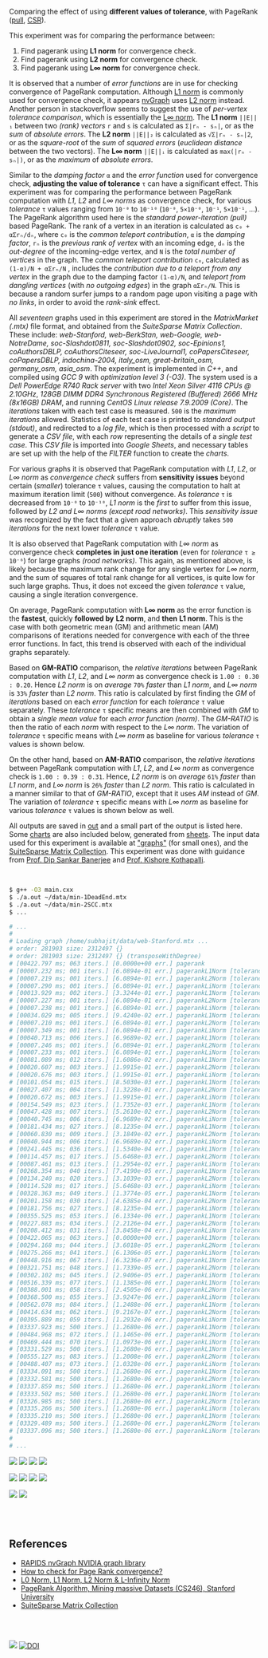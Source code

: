 Comparing the effect of using **different values of tolerance**,
with PageRank ([pull], [CSR]).

This experiment was for comparing the performance between:
1. Find pagerank using **L1 norm** for convergence check.
2. Find pagerank using **L2 norm** for convergence check.
3. Find pagerank using **L∞ norm** for convergence check.

It is observed that a number of *error functions* are in use for checking
convergence of PageRank computation. Although [L1 norm] is commonly used
for convergence check, it appears [nvGraph] uses [L2 norm] instead. Another
person in stackoverflow seems to suggest the use of *per-vertex tolerance*
*comparison*, which is essentially the [L∞ norm]. The **L1 norm** `||E||₁`
between two *(rank) vectors* `r` and `s` is calculated as `Σ|rₙ - sₙ|`, or
as the *sum* of *absolute errors*. The **L2 norm** `||E||₂` is calculated
as `√Σ|rₙ - sₙ|2`, or as the *square-root* of the *sum* of *squared errors*
(*euclidean distance* between the two vectors). The **L∞ norm** `||E||ᵢ`
is calculated as `max(|rₙ - sₙ|)`, or as the *maximum* of *absolute errors*.

Similar to the *damping factor* `α` and the *error function* used for
convergence check, **adjusting the value of tolerance** `τ` can have a
significant effect. This experiment was for comparing the performance
between PageRank computation with *L1, L2* and *L∞ norms* as convergence
check, for various *tolerance* `τ` values ranging from `10⁻⁰` to `10⁻¹⁰`
(`10⁻⁰`, `5×10⁻⁰`, `10⁻¹`, `5×10⁻¹`, ...). The PageRank algorithm used
here is the *standard power-iteration (pull)* based PageRank. The rank
of a vertex in an iteration is calculated as `c₀ + αΣrₙ/dₙ`, where `c₀`
is the *common teleport contribution*, `α` is the *damping factor*, `rₙ`
is the *previous rank of vertex* with an incoming edge, `dₙ` is the
*out-degree* of the incoming-edge vertex, and `N` is the *total number*
*of vertices* in the graph. The *common teleport contribution* `c₀`,
calculated as `(1-α)/N + αΣrₙ/N` , includes the *contribution due to a*
*teleport from any vertex* in the graph due to the damping factor `(1-α)/N`,
and *teleport from dangling vertices* (with *no outgoing edges*) in the
graph `αΣrₙ/N`. This is because a random surfer jumps to a random page
upon visiting a page with *no links*, in order to avoid the *rank-sink*
effect.

All *seventeen* graphs used in this experiment are stored in the
*MatrixMarket (.mtx)* file format, and obtained from the *SuiteSparse*
*Matrix Collection*. These include: *web-Stanford, web-BerkStan,*
*web-Google, web-NotreDame, soc-Slashdot0811, soc-Slashdot0902,*
*soc-Epinions1, coAuthorsDBLP, coAuthorsCiteseer, soc-LiveJournal1,*
*coPapersCiteseer, coPapersDBLP, indochina-2004, italy_osm,*
*great-britain_osm, germany_osm, asia_osm*. The experiment is implemented
in *C++*, and compiled using *GCC 9* with *optimization level 3 (-O3)*.
The system used is a *Dell PowerEdge R740 Rack server* with two *Intel*
*Xeon Silver 4116 CPUs @ 2.10GHz*, *128GB DIMM DDR4 Synchronous Registered*
*(Buffered) 2666 MHz (8x16GB) DRAM*, and running *CentOS Linux release*
*7.9.2009 (Core)*. The *iterations* taken with each test case is measured.
`500` is the *maximum iterations* allowed. Statistics of each test case is
printed to *standard output (stdout)*, and redirected to a *log file*,
which is then processed with a *script* to generate a *CSV file*, with
each *row* representing the details of a *single test case*. This
*CSV file* is imported into *Google Sheets*, and necessary tables are set
up with the help of the *FILTER* function to create the *charts*.

For various graphs it is observed that PageRank computation with *L1*, *L2*,
or *L∞ norm* as *convergence check* suffers from **sensitivity issues**
beyond certain (*smaller*) tolerance `τ` values, causing the computation to
halt at maximum iteration limit (`500`) without convergence. As *tolerance*
`τ` is decreased from `10⁻⁰` to `10⁻¹⁰`, *L1 norm* is the *first* to suffer
from this issue, followed by *L2 and L∞ norms (except road networks)*. This
*sensitivity issue* was recognized by the fact that a given approach *abruptly*
takes `500` *iterations* for the next lower *tolerance* `τ` value.

It is also observed that PageRank computation with *L∞ norm* as convergence
check **completes in just one iteration** (even for *tolerance* `τ ≥ 10⁻⁶`)
for large graphs *(road networks)*. This again, as mentioned above, is likely
because the maximum rank change for any single vertex for *L∞ norm*, and
the sum of squares of total rank change for all vertices, is quite low for
such large graphs. Thus, it does not exceed the given *tolerance* `τ` value,
causing a single iteration convergence.

On average, PageRank computation with **L∞ norm** as the error function is the
**fastest**, quickly **followed by** **L2 norm**, and **then** **L1 norm**. This
is the case with both geometric mean (GM) and arithmetic mean (AM) comparisons
of iterations needed for convergence with each of the three error functions. In
fact, this trend is observed with each of the individual graphs separately.

Based on **GM-RATIO** comparison, the *relative iterations* between
PageRank computation with *L1*, *L2*, and *L∞ norm* as convergence check
is `1.00 : 0.30 : 0.20`. Hence *L2 norm* is on *average* `70%` *faster*
than *L1 norm*, and *L∞ norm* is `33%` *faster* than *L2 norm*. This
ratio is calculated by first finding the *GM* of *iterations* based on
each *error function* for each *tolerance* `τ` value separately. These
*tolerance* `τ` specific means are then combined with *GM* to obtain a
*single mean value* for each *error function (norm)*. The *GM-RATIO* is
then the ratio of each *norm* with respect to the *L∞ norm*. The variation
of *tolerance* `τ` specific means with *L∞ norm* as baseline for various
*tolerance* `τ` values is shown below.

On the other hand, based on **AM-RATIO** comparison, the *relative*
*iterations* between PageRank computation with *L1*, *L2*, and *L∞ norm*
as convergence check is `1.00 : 0.39 : 0.31`. Hence, *L2 norm* is on
*average* `61%` *faster* than *L1 norm*, and *L∞ norm* is `26%` *faster*
than *L2 norm*. This ratio is calculated in a manner similar to that of
*GM-RATIO*, except that it uses *AM* instead of *GM*. The variation of
*tolerance* `τ` specific means with *L∞ norm* as baseline for various
*tolerance* `τ` values is shown below as well.

All outputs are saved in [out](out/) and a small part of the output is listed
here. Some [charts] are also included below, generated from [sheets]. The input
data used for this experiment is available at ["graphs"] (for small ones), and
the [SuiteSparse Matrix Collection]. This experiment was done with guidance
from [Prof. Dip Sankar Banerjee] and [Prof. Kishore Kothapalli].

<br>

```bash
$ g++ -O3 main.cxx
$ ./a.out ~/data/min-1DeadEnd.mtx
$ ./a.out ~/data/min-2SCC.mtx
$ ...

# ...
#
# Loading graph /home/subhajit/data/web-Stanford.mtx ...
# order: 281903 size: 2312497 {}
# order: 281903 size: 2312497 {} (transposeWithDegree)
# [00422.797 ms; 063 iters.] [0.0000e+00 err.] pagerank
# [00007.232 ms; 001 iters.] [6.0894e-01 err.] pagerankL1Norm [tolerance=1e+00]
# [00007.219 ms; 001 iters.] [6.0894e-01 err.] pagerankL2Norm [tolerance=1e+00]
# [00007.290 ms; 001 iters.] [6.0894e-01 err.] pagerankLiNorm [tolerance=1e+00]
# [00013.929 ms; 002 iters.] [3.3244e-01 err.] pagerankL1Norm [tolerance=5e-01]
# [00007.227 ms; 001 iters.] [6.0894e-01 err.] pagerankL2Norm [tolerance=5e-01]
# [00007.238 ms; 001 iters.] [6.0894e-01 err.] pagerankLiNorm [tolerance=5e-01]
# [00034.029 ms; 005 iters.] [9.4240e-02 err.] pagerankL1Norm [tolerance=1e-01]
# [00007.210 ms; 001 iters.] [6.0894e-01 err.] pagerankL2Norm [tolerance=1e-01]
# [00007.349 ms; 001 iters.] [6.0894e-01 err.] pagerankLiNorm [tolerance=1e-01]
# [00040.713 ms; 006 iters.] [6.9689e-02 err.] pagerankL1Norm [tolerance=5e-02]
# [00007.246 ms; 001 iters.] [6.0894e-01 err.] pagerankL2Norm [tolerance=5e-02]
# [00007.233 ms; 001 iters.] [6.0894e-01 err.] pagerankLiNorm [tolerance=5e-02]
# [00081.089 ms; 012 iters.] [1.6086e-02 err.] pagerankL1Norm [tolerance=1e-02]
# [00020.607 ms; 003 iters.] [1.9915e-01 err.] pagerankL2Norm [tolerance=1e-02]
# [00020.676 ms; 003 iters.] [1.9915e-01 err.] pagerankLiNorm [tolerance=1e-02]
# [00101.054 ms; 015 iters.] [8.5030e-03 err.] pagerankL1Norm [tolerance=5e-03]
# [00027.407 ms; 004 iters.] [1.3228e-01 err.] pagerankL2Norm [tolerance=5e-03]
# [00020.672 ms; 003 iters.] [1.9915e-01 err.] pagerankLiNorm [tolerance=5e-03]
# [00154.549 ms; 023 iters.] [1.7352e-03 err.] pagerankL1Norm [tolerance=1e-03]
# [00047.428 ms; 007 iters.] [5.2610e-02 err.] pagerankL2Norm [tolerance=1e-03]
# [00040.745 ms; 006 iters.] [6.9689e-02 err.] pagerankLiNorm [tolerance=1e-03]
# [00181.434 ms; 027 iters.] [8.1235e-04 err.] pagerankL1Norm [tolerance=5e-04]
# [00060.830 ms; 009 iters.] [3.1849e-02 err.] pagerankL2Norm [tolerance=5e-04]
# [00040.944 ms; 006 iters.] [6.9689e-02 err.] pagerankLiNorm [tolerance=5e-04]
# [00241.445 ms; 036 iters.] [1.5340e-04 err.] pagerankL1Norm [tolerance=1e-04]
# [00114.457 ms; 017 iters.] [5.6468e-03 err.] pagerankL2Norm [tolerance=1e-04]
# [00087.461 ms; 013 iters.] [1.2954e-02 err.] pagerankLiNorm [tolerance=1e-04]
# [00268.354 ms; 040 iters.] [7.4190e-05 err.] pagerankL1Norm [tolerance=5e-05]
# [00134.240 ms; 020 iters.] [3.1039e-03 err.] pagerankL2Norm [tolerance=5e-05]
# [00114.528 ms; 017 iters.] [5.6468e-03 err.] pagerankLiNorm [tolerance=5e-05]
# [00328.363 ms; 049 iters.] [1.3774e-05 err.] pagerankL1Norm [tolerance=1e-05]
# [00201.158 ms; 030 iters.] [4.6385e-04 err.] pagerankL2Norm [tolerance=1e-05]
# [00181.756 ms; 027 iters.] [8.1235e-04 err.] pagerankLiNorm [tolerance=1e-05]
# [00355.525 ms; 053 iters.] [6.1334e-06 err.] pagerankL1Norm [tolerance=5e-06]
# [00227.883 ms; 034 iters.] [2.2126e-04 err.] pagerankL2Norm [tolerance=5e-06]
# [00208.412 ms; 031 iters.] [3.8458e-04 err.] pagerankLiNorm [tolerance=5e-06]
# [00422.065 ms; 063 iters.] [0.0000e+00 err.] pagerankL1Norm [tolerance=1e-06]
# [00294.168 ms; 044 iters.] [3.6018e-05 err.] pagerankL2Norm [tolerance=1e-06]
# [00275.266 ms; 041 iters.] [6.1306e-05 err.] pagerankLiNorm [tolerance=1e-06]
# [00448.916 ms; 067 iters.] [6.3236e-07 err.] pagerankL1Norm [tolerance=5e-07]
# [00321.751 ms; 048 iters.] [1.7339e-05 err.] pagerankL2Norm [tolerance=5e-07]
# [00302.102 ms; 045 iters.] [2.9406e-05 err.] pagerankLiNorm [tolerance=5e-07]
# [00516.339 ms; 077 iters.] [1.1385e-06 err.] pagerankL1Norm [tolerance=1e-07]
# [00388.001 ms; 058 iters.] [2.4505e-06 err.] pagerankL2Norm [tolerance=1e-07]
# [00368.500 ms; 055 iters.] [3.9247e-06 err.] pagerankLiNorm [tolerance=1e-07]
# [00562.078 ms; 084 iters.] [1.2488e-06 err.] pagerankL1Norm [tolerance=5e-08]
# [00414.634 ms; 062 iters.] [9.2167e-07 err.] pagerankL2Norm [tolerance=5e-08]
# [00395.889 ms; 059 iters.] [1.2932e-06 err.] pagerankLiNorm [tolerance=5e-08]
# [03337.923 ms; 500 iters.] [1.2680e-06 err.] pagerankL1Norm [tolerance=1e-08]
# [00484.968 ms; 072 iters.] [1.1465e-06 err.] pagerankL2Norm [tolerance=1e-08]
# [00469.444 ms; 070 iters.] [1.0973e-06 err.] pagerankLiNorm [tolerance=1e-08]
# [03331.529 ms; 500 iters.] [1.2680e-06 err.] pagerankL1Norm [tolerance=5e-09]
# [00555.127 ms; 083 iters.] [1.2008e-06 err.] pagerankL2Norm [tolerance=5e-09]
# [00488.407 ms; 073 iters.] [1.0328e-06 err.] pagerankLiNorm [tolerance=5e-09]
# [03334.091 ms; 500 iters.] [1.2680e-06 err.] pagerankL1Norm [tolerance=1e-09]
# [03332.581 ms; 500 iters.] [1.2680e-06 err.] pagerankL2Norm [tolerance=1e-09]
# [03337.859 ms; 500 iters.] [1.2680e-06 err.] pagerankLiNorm [tolerance=1e-09]
# [03333.502 ms; 500 iters.] [1.2680e-06 err.] pagerankL1Norm [tolerance=5e-10]
# [03326.985 ms; 500 iters.] [1.2680e-06 err.] pagerankL2Norm [tolerance=5e-10]
# [03335.266 ms; 500 iters.] [1.2680e-06 err.] pagerankLiNorm [tolerance=5e-10]
# [03335.210 ms; 500 iters.] [1.2680e-06 err.] pagerankL1Norm [tolerance=1e-10]
# [03329.489 ms; 500 iters.] [1.2680e-06 err.] pagerankL2Norm [tolerance=1e-10]
# [03337.096 ms; 500 iters.] [1.2680e-06 err.] pagerankLiNorm [tolerance=1e-10]
#
# ...
```

[![](https://i.imgur.com/4NbjAzk.png)][sheetp]
[![](https://i.imgur.com/taoe5p9.png)][sheetp]
[![](https://i.imgur.com/nZxC4H2.png)][sheetp]
[![](https://i.imgur.com/wr5ziJQ.png)][sheetp]

[![](https://i.imgur.com/oZtDiXX.png)][sheetp]
[![](https://i.imgur.com/8ugVRL6.png)][sheetp]
[![](https://i.imgur.com/xmQPqNU.png)][sheetp]
[![](https://i.imgur.com/XR7hHis.png)][sheetp]

[![](https://i.imgur.com/iiVc0mT.gif)][sheetp]
[![](https://i.imgur.com/TfdJbHX.gif)][sheetp]

<br>
<br>


## References

- [RAPIDS nvGraph NVIDIA graph library][nvGraph]
- [How to check for Page Rank convergence?][L∞ norm]
- [L0 Norm, L1 Norm, L2 Norm & L-Infinity Norm](https://montjoile.medium.com/l0-norm-l1-norm-l2-norm-l-infinity-norm-7a7d18a4f40c)
- [PageRank Algorithm, Mining massive Datasets (CS246), Stanford University](https://www.youtube.com/watch?v=ke9g8hB0MEo)
- [SuiteSparse Matrix Collection]

<br>
<br>

[![](https://i.imgur.com/p8R1WIk.jpg)](https://www.youtube.com/watch?v=04Uv44DRJAU)
[![DOI](https://zenodo.org/badge/372572210.svg)](https://zenodo.org/badge/latestdoi/372572210)

[Prof. Dip Sankar Banerjee]: https://sites.google.com/site/dipsankarban/
[Prof. Kishore Kothapalli]: https://cstar.iiit.ac.in/~kkishore/
[SuiteSparse Matrix Collection]: https://suitesparse-collection-website.herokuapp.com
["graphs"]: https://github.com/puzzlef/graphs
[pull]: https://github.com/puzzlef/pagerank-push-vs-pull
[CSR]: https://github.com/puzzlef/pagerank-class-vs-csr
[tolerance function]: https://github.com/puzzlef/pagerank-adjust-tolerance-function
[nvGraph]: https://github.com/rapidsai/nvgraph
[L1 norm]: https://github.com/rapidsai/nvgraph/blob/main/cpp/src/pagerank.cu#L154
[L2 norm]: https://github.com/rapidsai/nvgraph/blob/main/cpp/src/pagerank.cu#L149
[L∞ norm]: https://stackoverflow.com/a/29321153/1413259
[charts]: https://photos.app.goo.gl/stdoXDUhRcDvZqZb6
[sheets]: https://docs.google.com/spreadsheets/d/1V-tanVXCIBemrC0jRtech5nA4sYUviwvUFC4G16oFKM/edit?usp=sharing
[sheetp]: https://docs.google.com/spreadsheets/d/e/2PACX-1vR2A2aGvONm_i4p_pun7jlKb8H2fIcYpMuXgV7BhbNAUbEeiHlTxKFWMgkE6_2LCznleVEWsjdsEqfy/pubhtml

